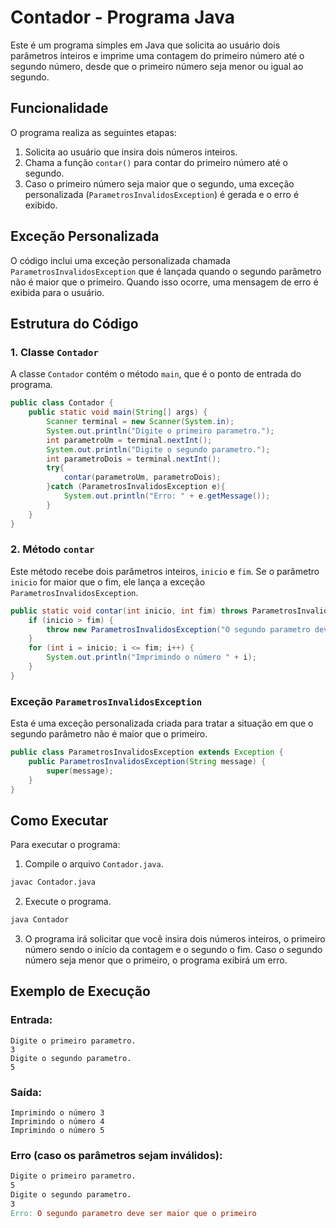# Contador - Programa Java

Este é um programa simples em Java que solicita ao usuário dois parâmetros inteiros e imprime uma contagem do primeiro número até o segundo número, desde que o primeiro número seja menor ou igual ao segundo.

## Funcionalidade

O programa realiza as seguintes etapas:

1. Solicita ao usuário que insira dois números inteiros.
2. Chama a função `contar()` para contar do primeiro número até o segundo.
3. Caso o primeiro número seja maior que o segundo, uma exceção personalizada (`ParametrosInvalidosException`) é gerada e o erro é exibido.

## Exceção Personalizada

O código inclui uma exceção personalizada chamada `ParametrosInvalidosException` que é lançada quando o segundo parâmetro não é maior que o primeiro. Quando isso ocorre, uma mensagem de erro é exibida para o usuário.

## Estrutura do Código

### 1. Classe `Contador`

A classe `Contador` contém o método `main`, que é o ponto de entrada do programa.

```java
public class Contador {
    public static void main(String[] args) {
        Scanner terminal = new Scanner(System.in);
        System.out.println("Digite o primeiro parametro.");
        int parametroUm = terminal.nextInt();
        System.out.println("Digite o segundo parametro.");
        int parametroDois = terminal.nextInt();
        try{
            contar(parametroUm, parametroDois);
        }catch (ParametrosInvalidosException e){
            System.out.println("Erro: " + e.getMessage());
        }
    }
}
```
### 2. Método `contar`
Este método recebe dois parâmetros inteiros, `inicio` e `fim`. Se o parâmetro `inicio` for maior que o fim, ele lança a exceção ``ParametrosInvalidosException``.

```java
public static void contar(int inicio, int fim) throws ParametrosInvalidosException {
    if (inicio > fim) {
        throw new ParametrosInvalidosException("O segundo parametro deve ser maior que o primeiro");
    }
    for (int i = inicio; i <= fim; i++) {
        System.out.println("Imprimindo o número " + i);
    }
}
```
### Exceção `ParametrosInvalidosException`
Esta é uma exceção personalizada criada para tratar a situação em que o segundo parâmetro não é maior que o primeiro.
```java
public class ParametrosInvalidosException extends Exception {
    public ParametrosInvalidosException(String message) {
        super(message);
    }
}
```

## Como Executar
Para executar o programa:

1. Compile o arquivo `Contador.java`.
```bash
javac Contador.java
```
2. Execute o programa.
```bash
java Contador
```
3. O programa irá solicitar que você insira dois números inteiros, o primeiro número sendo o início da contagem e o segundo o fim. Caso o segundo número seja menor que o primeiro, o programa exibirá um erro.
   
## Exemplo de Execução
### Entrada:
```
Digite o primeiro parametro.
3
Digite o segundo parametro.
5
```
### Saída:
```
Imprimindo o número 3
Imprimindo o número 4
Imprimindo o número 5
```
### Erro (caso os parâmetros sejam inválidos):
```makefile
Digite o primeiro parametro.
5
Digite o segundo parametro.
3
Erro: O segundo parametro deve ser maior que o primeiro
```

